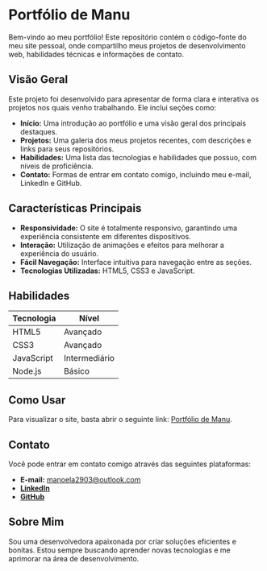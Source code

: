 # Portfólio de Manu  

Bem-vindo ao meu portfólio! Este repositório contém o código-fonte do meu site pessoal, onde compartilho meus projetos de desenvolvimento web, habilidades técnicas e informações de contato.  

## Visão Geral  

Este projeto foi desenvolvido para apresentar de forma clara e interativa os projetos nos quais venho trabalhando. Ele inclui seções como:  

- **Início:** Uma introdução ao portfólio e uma visão geral dos principais destaques.  
- **Projetos:** Uma galeria dos meus projetos recentes, com descrições e links para seus repositórios.  
- **Habilidades:** Uma lista das tecnologias e habilidades que possuo, com níveis de proficiência.  
- **Contato:** Formas de entrar em contato comigo, incluindo meu e-mail, LinkedIn e GitHub.  

## Características Principais  

- **Responsividade:** O site é totalmente responsivo, garantindo uma experiência consistente em diferentes dispositivos.  
- **Interação:** Utilização de animações e efeitos para melhorar a experiência do usuário.  
- **Fácil Navegação:** Interface intuitiva para navegação entre as seções.  
- **Tecnologias Utilizadas:** HTML5, CSS3 e JavaScript.  

## Habilidades  

| Tecnologia       | Nível          |  
|------------------|----------------|  
| HTML5            | Avançado      |  
| CSS3             | Avançado      |  
| JavaScript       | Intermediário |  
| Node.js          | Básico        |  
 

## Como Usar  

Para visualizar o site, basta abrir o seguinte link: [Portfólio de Manu](https://ma2903.github.io/Portifolio/).  

## Contato  

Você pode entrar em contato comigo através das seguintes plataformas:  
- **E-mail:** manoela2903@outlook.com 
- **[LinkedIn](https://www.linkedin.com/in/manoela-p-44aa75259/)**  
- **[GitHub](https://github.com/Ma2903)**  

## Sobre Mim  

Sou uma desenvolvedora apaixonada por criar soluções eficientes e bonitas. Estou sempre buscando aprender novas tecnologias e me aprimorar na área de desenvolvimento.
